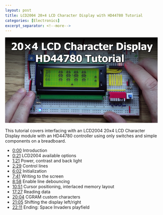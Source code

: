 ```yaml
---
layout: post
title: LCD2004 20×4 LCD Character Display with HD44780 Tutorial
categories: [Electronics]
excerpt_separator: <!--more-->
---
```


[![LCD2004 20×4 LCD Character Display](/images/lcd2004.png)](https://youtu.be/Gd6GUsHL4FI)

This tutorial covers interfacing with an LCD2004 20x4 LCD Character Display module with an HD44780 controller using only switches and simple components on a breadboard.

<!--more-->

- [0:00](https://www.youtube.com/watch?v=Gd6GUsHL4FI&t=0s) Introduction
- [0:21](https://www.youtube.com/watch?v=Gd6GUsHL4FI&t=21s) LCD2004 available options
- [1:21](https://www.youtube.com/watch?v=Gd6GUsHL4FI&t=81s) Power, contrast and back light
- [2:29](https://www.youtube.com/watch?v=Gd6GUsHL4FI&t=149s) Control lines
- [6:02](https://www.youtube.com/watch?v=Gd6GUsHL4FI&t=461s) Initialization
- [7:41](https://www.youtube.com/watch?v=Gd6GUsHL4FI&t=461s) Writing to the screen
- [8:58](https://www.youtube.com/watch?v=Gd6GUsHL4FI&t=538s) Enable line debouncing
- [10:51](https://www.youtube.com/watch?v=Gd6GUsHL4FI&t=651s) Cursor positioning, interlaced memory layout
- [17:27](https://www.youtube.com/watch?v=Gd6GUsHL4FI&t=1047s) Reading data
- [20:04](https://www.youtube.com/watch?v=Gd6GUsHL4FI&t=1204s) CGRAM custom characters
- [21:05](https://www.youtube.com/watch?v=Gd6GUsHL4FI&t=1265s) Shifting the display left/right
- [22:11](https://www.youtube.com/watch?v=Gd6GUsHL4FI&t=1331s) Ending: Space Invaders playfield

